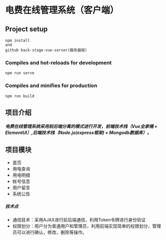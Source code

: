# 电费在线管理系统（客户端）

## Project setup
```
npm install
and
github back-stage-vue-server(服务器端)
```

### Compiles and hot-reloads for development
```
npm run serve
```

### Compiles and minifies for production
```
npm run build
```

## 项目介绍
##### 电费在线管理系统采用前后端分离的模式进行开发，前端技术栈（Vue全家桶 +　ElementUI）,后端技术栈（Node.js(express框架) + Mongodb数据库）。

## 项目模块
* 首页
* 用电查询
* 用电明细
* 帐号信息
* 用户留言
* 系统公告

##### 技术点
* 通信技术：采用AJAX进行前后端通信，利用Token令牌进行身份验证
* 权限划分：用户分为普通用户和管理员，利用前端实现简单的权限划分，管理员可以进行确认，修改，删除等操作。
